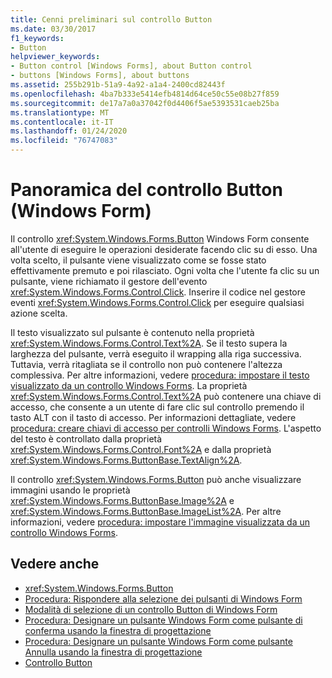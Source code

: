 ```yaml
---
title: Cenni preliminari sul controllo Button
ms.date: 03/30/2017
f1_keywords:
- Button
helpviewer_keywords:
- Button control [Windows Forms], about Button control
- buttons [Windows Forms], about buttons
ms.assetid: 255b291b-51a9-4a92-a1a4-2400cd82443f
ms.openlocfilehash: 4ba7b333e5414efb4814d64ce50c55e08b27f859
ms.sourcegitcommit: de17a7a0a37042f0d4406f5ae5393531caeb25ba
ms.translationtype: MT
ms.contentlocale: it-IT
ms.lasthandoff: 01/24/2020
ms.locfileid: "76747083"
---
```

# <a name="button-control-overview-windows-forms"></a>Panoramica del controllo Button (Windows Form)
Il controllo <xref:System.Windows.Forms.Button> Windows Form consente all'utente di eseguire le operazioni desiderate facendo clic su di esso. Una volta scelto, il pulsante viene visualizzato come se fosse stato effettivamente premuto e poi rilasciato. Ogni volta che l'utente fa clic su un pulsante, viene richiamato il gestore dell'evento <xref:System.Windows.Forms.Control.Click>. Inserire il codice nel gestore eventi <xref:System.Windows.Forms.Control.Click> per eseguire qualsiasi azione scelta.  
  
 Il testo visualizzato sul pulsante è contenuto nella proprietà <xref:System.Windows.Forms.Control.Text%2A>. Se il testo supera la larghezza del pulsante, verrà eseguito il wrapping alla riga successiva. Tuttavia, verrà ritagliata se il controllo non può contenere l'altezza complessiva. Per altre informazioni, vedere [procedura: impostare il testo visualizzato da un controllo Windows Forms](how-to-set-the-text-displayed-by-a-windows-forms-control.md). La proprietà <xref:System.Windows.Forms.Control.Text%2A> può contenere una chiave di accesso, che consente a un utente di fare clic sul controllo premendo il tasto ALT con il tasto di accesso. Per informazioni dettagliate, vedere [procedura: creare chiavi di accesso per controlli Windows Forms](how-to-create-access-keys-for-windows-forms-controls.md). L'aspetto del testo è controllato dalla proprietà <xref:System.Windows.Forms.Control.Font%2A> e dalla proprietà <xref:System.Windows.Forms.ButtonBase.TextAlign%2A>.  
  
 Il controllo <xref:System.Windows.Forms.Button> può anche visualizzare immagini usando le proprietà <xref:System.Windows.Forms.ButtonBase.Image%2A> e <xref:System.Windows.Forms.ButtonBase.ImageList%2A>. Per altre informazioni, vedere [procedura: impostare l'immagine visualizzata da un controllo Windows Forms](how-to-set-the-image-displayed-by-a-windows-forms-control.md).  
  
## <a name="see-also"></a>Vedere anche

- <xref:System.Windows.Forms.Button>
- [Procedura: Rispondere alla selezione dei pulsanti di Windows Form](how-to-respond-to-windows-forms-button-clicks.md)
- [Modalità di selezione di un controllo Button di Windows Form](ways-to-select-a-windows-forms-button-control.md)
- [Procedura: Designare un pulsante Windows Form come pulsante di conferma usando la finestra di progettazione](designate-a-wf-button-as-the-accept-button-using-the-designer.md)
- [Procedura: Designare un pulsante Windows Form come pulsante Annulla usando la finestra di progettazione](designate-a-wf-button-as-the-cancel-button-using-the-designer.md)
- [Controllo Button](button-control-windows-forms.md)

